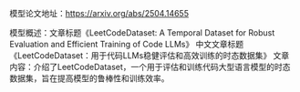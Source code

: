 模型论文地址：https://arxiv.org/abs/2504.14655

模型概述：文章标题《LeetCodeDataset: A Temporal Dataset for Robust Evaluation and Efficient Training of Code LLMs》
中文文章标题《LeetCodeDataset：用于代码LLMs稳健评估和高效训练的时态数据集》
文章内容：介绍了LeetCodeDataset，一个用于评估和训练代码大型语言模型的时态数据集，旨在提高模型的鲁棒性和训练效率。
